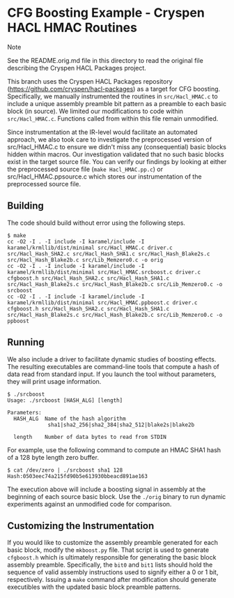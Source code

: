 # CFG Boosting Example - Cryspen HACL HMAC Routines

> [!NOTE]
> See the README.orig.md file in this directory to read the original file describing the Cryspen HACL Packages project.

This branch uses the Cryspen HACL Packages repository (https://github.com/cryspen/hacl-packages) as a target for CFG boosting.
Specifically, we manually instrumented the routines in `src/Hacl_HMAC.c` to include a unique assembly preamble bit pattern as a preamble to each basic block (in source).
We limited our modifications to code within `src/Hacl_HMAC.c`.
Functions called from within this file remain unmodified.

Since instrumentation at the IR-level would facilitate an automated approach, we also took care to investigate the preprocessed version of src/Hacl_HMAC.c to ensure we didn't miss any (consequential) basic blocks hidden within macros.
Our investigation validated that no such basic blocks exist in the target source file.
You can verify our findings by looking at either the preprocessed source file (`make Hacl_HMAC.pp.c`) or src/Hacl_HMAC.ppsource.c which stores our instrumentation of the preprocessed source file.

## Building

The code should build without error using the following steps.

```
$ make
cc -O2 -I . -I include -I karamel/include -I karamel/krmllib/dist/minimal src/Hacl_HMAC.c driver.c src/Hacl_Hash_SHA2.c src/Hacl_Hash_SHA1.c src/Hacl_Hash_Blake2s.c src/Hacl_Hash_Blake2b.c src/Lib_Memzero0.c -o orig
cc -O2 -I . -I include -I karamel/include -I karamel/krmllib/dist/minimal src/Hacl_HMAC.srcboost.c driver.c cfgboost.h src/Hacl_Hash_SHA2.c src/Hacl_Hash_SHA1.c src/Hacl_Hash_Blake2s.c src/Hacl_Hash_Blake2b.c src/Lib_Memzero0.c -o srcboost
cc -O2 -I . -I include -I karamel/include -I karamel/krmllib/dist/minimal src/Hacl_HMAC.ppboost.c driver.c cfgboost.h src/Hacl_Hash_SHA2.c src/Hacl_Hash_SHA1.c src/Hacl_Hash_Blake2s.c src/Hacl_Hash_Blake2b.c src/Lib_Memzero0.c -o ppboost
```

## Running

We also include a driver to facilitate dynamic studies of boosting effects.
The resulting executables are command-line tools that compute a hash of data read from standard input.
If you launch the tool without parameters, they will print usage information.

```
$ ./srcboost 
Usage: ./srcboost [HASH_ALG] [length]

Parameters:
  HASH_ALG  Name of the hash algorithm
             sha1|sha2_256|sha2_384|sha2_512|blake2s|blake2b

  length    Number of data bytes to read from STDIN

```

For example, use the following command to compute an HMAC SHA1 hash of a 128 byte length zero buffer.

```
$ cat /dev/zero | ./srcboost sha1 128
Hash:0503eec74a215fd90b5e613930bbeacd891ae163
```

The execution above will include a boosting signal in assembly at the beginning of each source basic block.
Use the `./orig` binary to run dynamic experiments against an unmodified code for comparison.

## Customizing the Instrumentation

If you would like to customize the assembly preamble generated for each basic block, modify the `mkboost.py` file.
That script is used to generate `cfgboost.h` which is ultimately responsible for generating the basic block assembly preamble.
Specifically, the `bit0` and `bit1` lists should hold the sequence of valid assembly instructions used to signify either a 0 or 1 bit, respectively.
Issuing a `make` command after modification should generate executibles with the updated basic block preamble patterns.
